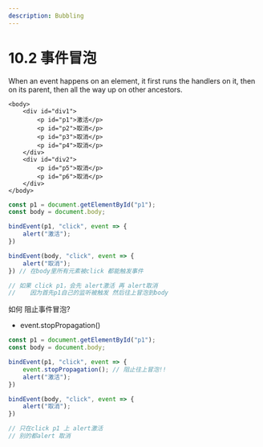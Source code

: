 ```yaml
---
description: Bubbling
---
```


# 10.2 事件冒泡

When an event happens on an element, it first runs the handlers on it, then on its parent, then all the way up on other ancestors.

```markup
<body>
    <div id="div1">
        <p id="p1">激活</p>
        <p id="p2">取消</p>
        <p id="p3">取消</p>
        <p id="p4">取消</p>
    </div>
    <div id="div2">
        <p id="p5">取消</p>
        <p id="p6">取消</p>
    </div>
</body>
```

```javascript
const p1 = document.getElementById("p1");
const body = document.body;

bindEvent(p1, "click", event => {
    alert("激活");
})

bindEvent(body, "click", event => {
    alert("取消");
}) // 在body里所有元素被click 都能触发事件

// 如果 click p1，会先 alert激活 再 alert取消
//    因为首先p1自己的监听被触发 然后往上冒泡到body
```

如何 阻止事件冒泡?

* event.stopPropagation\(\)

```javascript
const p1 = document.getElementById("p1");
const body = document.body;

bindEvent(p1, "click", event => {
    event.stopPropagation(); // 阻止往上冒泡!!
    alert("激活");
})

bindEvent(body, "click", event => {
    alert("取消");
})

// 只在click p1 上 alert激活
// 别的都alert 取消
```

